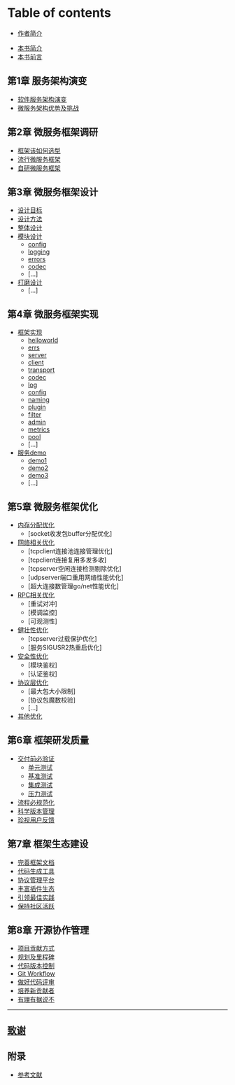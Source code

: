 # Table of contents

- [作者简介](Author.md)

* [本书简介](README.md)
* [本书前言](preface.md)

## 第1章 服务架构演变

* [软件服务架构演变](1-architectures/evolution_of_architectures.md)
* [微服务架构优势及挑战](1-architectures/pros_and_cons.md)

## 第2章 微服务框架调研

* [框架该如何选型](2-research/howto-choose-framework.md)
* [流行微服务框架](2-research/widely_used_frameworks.md)
* [自研微服务框架](2-research/why_develop_another_one.md)

## 第3章 微服务框架设计

* [设计目标](3-framework/design-goal.md)
* [设计方法](3-framework/design-methods.md)
* [整体设计](3-framework/arch-overview.md)
* [模块设计](3-framework/modules/README.md)
  * [config](3-framework/modules/config.md)
  * [logging](3-framework/modules/logging.md)
  * [errors](3-framework/modules/errors.md)
  * [codec](3-framework/modules/codec.md)
  * [...]
* [打磨设计](3-framework/design-review.md)
  * [...]

## 第4章 微服务框架实现

* [框架实现](4-devel/modules/README.md)
  * [helloworld](4-devel/modules/helloworld.md)
  * [errs](4-devel/modules/errs.md)
  * [server](4-devel/modules/server.md)
  * [client](4-devel/modules/client.md)
  * [transport](4-devel/modules/transport.md)
  * [codec](4-devel/modules/codec.md)
  * [log](4-devel/modules/log.md)
  * [config](4-devel/modules/config.md)
  * [naming](4-devel/modules/naming.md)
  * [plugin](4-devel/modules/plugin.md)
  * [filter](4-devel/modules/filter.md)
  * [admin](4-devel/modules/admin.md)
  * [metrics](4-devel/modules/metrics.md)
  * [pool](4-devel/modules/pool.md)
  * [...]
* [服务demo](4-devel/examples/README.md)
  * [demo1](4-devel/examples/demo1.md)
  * [demo2](4-devel/examples/demo2.md)
  * [demo3](4-devel/examples/demo3.md)
  * [...]

## 第5章 微服务框架优化

* [内存分配优化](5-optimize/mem/README.md)
  * [socket收发包buffer分配优化]
* [网络相关优化](5-optimize/network/README.md)
  * [tcpclient连接池连接管理优化]
  * [tcpclient连接复用多发多收]
  * [tcpserver空闲连接检测剔除优化]
  * [udpserver端口重用网络性能优化]
  * [超大连接数管理go/net性能优化]
* [RPC相关优化](5-optimize/rpc/README.md)
  * [重试对冲]
  * [模调监控]
  * [可观测性]
* [健壮性优化](5-optimize/robustness/README.md)
  * [tcpserver过载保护优化]
  * [服务SIGUSR2热重启优化]
* [安全性优化](5-optimize/security/README.md)
  * [模块鉴权]
  * [认证鉴权]
* [协议层优化](5-optimize/codec/README.md)
  * [最大包大小限制]
  * [协议包魔数校验]
  * [...]
* [其他优化](5-optimize/other/README.md)

## 第6章 框架研发质量

* [交付前必验证](6-quality/testing/README.md)
  * [单元测试](6-quality/testing/unit_test.md)
  * [基准测试](6-quality/testing/benchmark.md)
  * [集成测试](6-quality/testing/ji-cheng-ce-shi.md)
  * [压力测试](6-quality/testing/ya-li-ce-shi.md)
* [流程必规范化](6-quality/automate_the_workflow.md)
* [科学版本管理](6-quality/version.md)
* [珍视用户反馈](6-quality/feedback.md)

## 第7章 框架生态建设

* [完善框架文档](7-ecosystem/documentation.md)
* [代码生成工具](7-ecosystem/generator.md)
* [协议管理平台](7-ecosystem/protomgr.md)
* [丰富插件生态](7-ecosystem/plugins.md)
* [引领最佳实践](7-ecosystem/practices.md)
* [保持社区活跃](7-ecosystem/community.md)

## 第8章 开源协作管理

* [项目贡献方式](8-cooperation/contribution.md)
* [规划及里程碑](8-cooperation/milestone.md)
* [代码版本控制](8-cooperation/cvs.md)
* [Git Workflow](8-cooperation/workflow.md)
* [做好代码评审](8-cooperation/codereview.md)
* [培养新贡献者](8-cooperation/newbies.md)
* [有理有据说不](8-cooperation/sayno.md)

***

## [致谢](thanks/README.md)

## 附录

* [参考文献](appendix/references.md)
